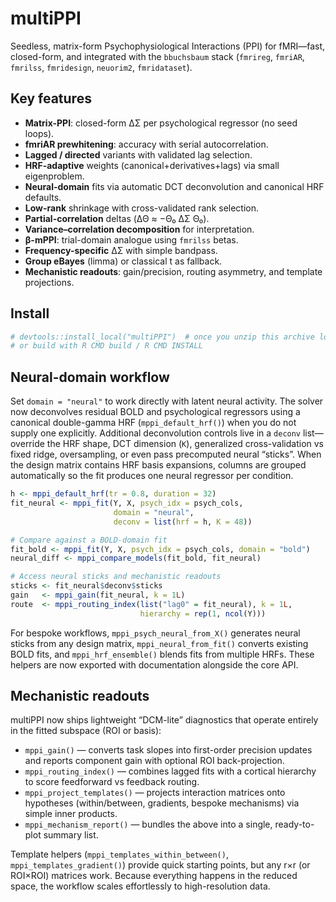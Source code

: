 # multiPPI

Seedless, matrix-form Psychophysiological Interactions (PPI) for fMRI—fast, closed-form,
and integrated with the `bbuchsbaum` stack (`fmrireg`, `fmriAR`, `fmrilss`, `fmridesign`, `neuorim2`, `fmridataset`).

## Key features

- **Matrix-PPI**: closed-form ΔΣ per psychological regressor (no seed loops).
- **fmriAR prewhitening**: accuracy with serial autocorrelation.
- **Lagged / directed** variants with validated lag selection.
- **HRF-adaptive** weights (canonical+derivatives+lags) via small eigenproblem.
- **Neural-domain** fits via automatic DCT deconvolution and canonical HRF defaults.
- **Low-rank** shrinkage with cross-validated rank selection.
- **Partial-correlation** deltas (ΔΘ ≈ −Θ₀ ΔΣ Θ₀).
- **Variance–correlation decomposition** for interpretation.
- **β-mPPI**: trial-domain analogue using `fmrilss` betas.
- **Frequency-specific** ΔΣ with simple bandpass.
- **Group eBayes** (limma) or classical t as fallback.
- **Mechanistic readouts**: gain/precision, routing asymmetry, and template projections.

## Install

```r
# devtools::install_local("multiPPI")  # once you unzip this archive locally
# or build with R CMD build / R CMD INSTALL
```

## Neural-domain workflow

Set `domain = "neural"` to work directly with latent neural activity. The
solver now deconvolves residual BOLD and psychological regressors using a
canonical double-gamma HRF (`mppi_default_hrf()`) when you do not supply one
explicitly. Additional deconvolution controls live in a `deconv` list—override
the HRF shape, DCT dimension (`K`), generalized cross-validation vs fixed ridge,
oversampling, or even pass precomputed neural “sticks”. When the design matrix
contains HRF basis expansions, columns are grouped automatically so the fit
produces one neural regressor per condition.

```r
h <- mppi_default_hrf(tr = 0.8, duration = 32)
fit_neural <- mppi_fit(Y, X, psych_idx = psych_cols,
                       domain = "neural",
                       deconv = list(hrf = h, K = 48))

# Compare against a BOLD-domain fit
fit_bold <- mppi_fit(Y, X, psych_idx = psych_cols, domain = "bold")
neural_diff <- mppi_compare_models(fit_bold, fit_neural)

# Access neural sticks and mechanistic readouts
sticks <- fit_neural$deconv$sticks
gain   <- mppi_gain(fit_neural, k = 1L)
route  <- mppi_routing_index(list("lag0" = fit_neural), k = 1L,
                             hierarchy = rep(1, ncol(Y)))
```

For bespoke workflows, `mppi_psych_neural_from_X()` generates neural sticks
from any design matrix, `mppi_neural_from_fit()` converts existing BOLD fits,
and `mppi_hrf_ensemble()` blends fits from multiple HRFs. These helpers are now
exported with documentation alongside the core API.

## Mechanistic readouts

multiPPI now ships lightweight “DCM-lite” diagnostics that operate entirely in
the fitted subspace (ROI or basis):

- `mppi_gain()` — converts task slopes into first-order precision updates and
  reports component gain with optional ROI back-projection.
- `mppi_routing_index()` — combines lagged fits with a cortical hierarchy to
  score feedforward vs feedback routing.
- `mppi_project_templates()` — projects interaction matrices onto hypotheses
  (within/between, gradients, bespoke mechanisms) via simple inner products.
- `mppi_mechanism_report()` — bundles the above into a single, ready-to-plot
  summary list.

Template helpers (`mppi_templates_within_between()`, `mppi_templates_gradient()`)
provide quick starting points, but any r×r (or ROI×ROI) matrices work. Because
everything happens in the reduced space, the workflow scales effortlessly to
high-resolution data.
